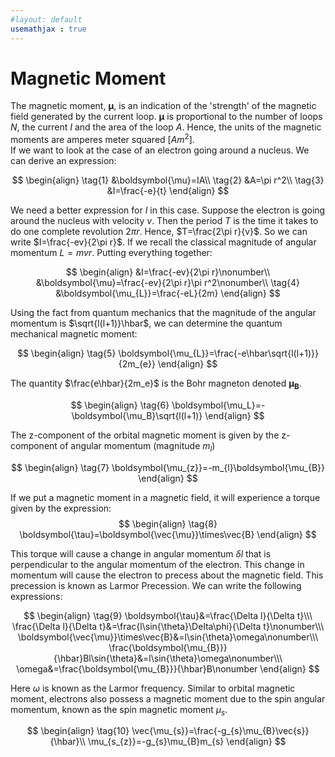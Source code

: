 ```yaml
---
#layout: default
usemathjax : true
---
```

# Magnetic Moment
The magnetic moment, $\boldsymbol{\mu}$, is an indication of the 'strength' of the magnetic field generated by the current loop. 
$\boldsymbol{\mu}$ is proportional to the number of loops $N$, the current $I$ and the area of the loop $A$. Hence, 
the units of the magnetic moments are amperes meter squared $[Am^2]$.  
If we want to look at the case of an electron going around a nucleus. We can derive an expression:

$$
\begin{align}
    \tag{1}
     &\boldsymbol{\mu}=IA\\
    \tag{2}
     &A=\pi r^2\\
    \tag{3}
        &I=\frac{-e}{t}
\end{align}
$$

We need a better expression for $I$ in this case. 
Suppose the electron is going around the nucleus with velocity $v$. 
Then the period $T$ is the time it takes to do one complete revolution $2\pi r$. 
Hence, $T=\frac{2\pi r}{v}$. 
So we can write $I=\frac{-ev}{2\pi r}$. 
If we recall the classical magnitude of angular momentum $L=mvr$. 
Putting everything together:

$$
\begin{align}
    &I=\frac{-ev}{2\pi r}\nonumber\\
    &\boldsymbol{\mu}=\frac{-ev}{2\pi r}\pi r^2\nonumber\\
    \tag{4}
    &\boldsymbol{\mu_{L}}=\frac{-eL}{2m}
\end{align}
$$

Using the fact from quantum mechanics that the magnitude of the angular momentum is
$\sqrt{l(l+1)}\hbar$, we can determine the quantum mechanical magnetic moment:

$$
\begin{align}
    \tag{5}
     \boldsymbol{\mu_{L}}=\frac{-e\hbar\sqrt{l(l+1)}}{2m_{e}}
\end{align}
$$

The quantity $\frac{e\hbar}{2m_e}$ is the Bohr magneton denoted $\boldsymbol{\mu_B}$.

$$
\begin{align}
\tag{6}
    \boldsymbol{\mu_L}=-\boldsymbol{\mu_B}\sqrt{l(l+1)}
\end{align}
$$

The z-component of the orbital magnetic moment is given by the z-component of angular 
momentum (magnitude $m_l$)

$$
\begin{align}
\tag{7}
    \boldsymbol{\mu_{z}}=-m_{l}\boldsymbol{\mu_{B}}
\end{align}
$$

If we put a magnetic moment in a magnetic field, it will experience a torque given by the expression:
$$
\begin{align}
\tag{8}
    \boldsymbol{\tau}=\boldsymbol{\vec{\mu}}\times\vec{B}
\end{align}
$$

This torque will cause a change in angular momentum $\delta l$ that is perpendicular to the 
angular momentum of the electron. 
This change in momentum will cause the electron to precess about the magnetic field. 
This precession is known as Larmor Precession. We can write the following expressions:

$$
\begin{align}
\tag{9}
    \boldsymbol{\tau}&=\frac{\Delta l}{\Delta t}\\\
    \frac{\Delta l}{\Delta t}&=\frac{l\sin{\theta}\Delta\phi}{\Delta t}\nonumber\\\
    \boldsymbol{\vec{\mu}}\times\vec{B}&=l\sin{\theta}\omega\nonumber\\\
    \frac{\boldsymbol{\mu_{B}}}{\hbar}Bl\sin{\theta}&=l\sin{\theta}\omega\nonumber\\\
    \omega&=\frac{\boldsymbol{\mu_{B}}}{\hbar}B\nonumber
\end{align}
$$

Here $\omega$ is known as the Larmor frequency.
Similar to orbital magnetic moment, 
electrons also possess a magnetic moment due to the spin angular momentum, 
known as the spin magnetic moment $\mu_{s}$.

$$
\begin{align}
\tag{10}
    \vec{\mu_{s}}=\frac{-g_{s}\mu_{B}\vec{s}}{\hbar}\\
    \mu_{s_{z}}=-g_{s}\mu_{B}m_{s}
\end{align}
$$
